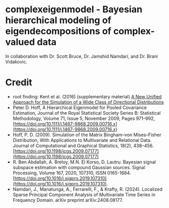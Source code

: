# complexeigenmodel - Bayesian hierarchical modeling of eigendecompositions of complex-valued data

In collaboration with Dr. Scott Bruce, Dr. Jamshid Namdari, and Dr. Brani Vidakovic.

# Credit

- root finding: Kent et al. (2016) (supplementary material) [A New Unified Approach for the Simulation of a Wide Class of Directional Distributions](https://www.tandfonline.com/doi/full/10.1080/10618600.2017.1390468#d1e184)
- Peter D. Hoff, A Hierarchical Eigenmodel for Pooled Covariance Estimation, Journal of the Royal Statistical Society Series B: Statistical Methodology, Volume 71, Issue 5, November 2009, Pages 971–992, [https://doi.org/10.1111/j.1467-9868.2009.00716.x](https://doi.org/10.1111/j.1467-9868.2009.00716.x)
- Hoff, P. D. (2009). Simulation of the Matrix Bingham–von Mises–Fisher Distribution, With Applications to Multivariate and Relational Data. Journal of Computational and Graphical Statistics, 18(2), 438–456. [https://doi.org/10.1198/jcgs.2009.07177](https://doi.org/10.1198/jcgs.2009.07177)
- R. Ben Abdallah, A. Breloy, M.N. El Korso, D. Lautru. Bayesian signal subspace estimation with compound Gaussian sources. Signal Processing, Volume 167, 2020, 107310, ISSN 0165-1684. [https://doi.org/10.1016/j.sigpro.2019.107310](https://doi.org/10.1016/j.sigpro.2019.107310).
- Namdari, J., Manatunga, A., Ferrarelli, F., & Krafty, R. (2024). Localized Sparse Principal Component Analysis of Multivariate Time Series in Frequency Domain. arXiv preprint arXiv:2408.08177.

